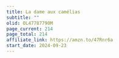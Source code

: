 ```yaml
---
title: La dame aux camélias
subtitle: ""
olid: OL47787790M
page_current: 214
page_total: 214
affiliate_link: https://amzn.to/47Rnr6a
start_date: 2024-09-23
---
```

